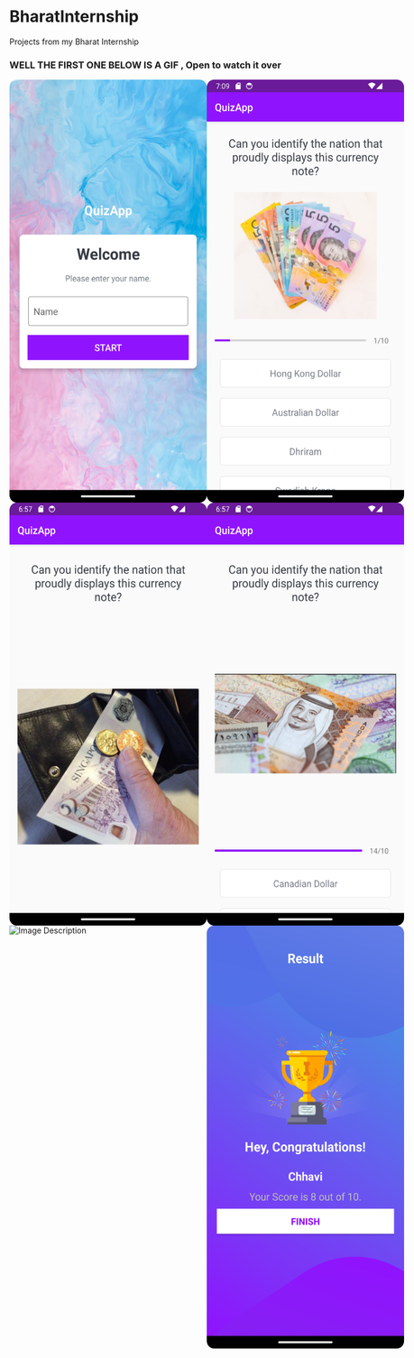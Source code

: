 # BharatInternship
Projects from my Bharat Internship

### <strong>WELL THE FIRST ONE BELOW IS A GIF , Open to watch it over</strong>
<div style="display: flex;">
<img src="https://github.com/Kgotta-contribute/BharatInternship/blob/main/GitHub_Rec.png" alt="Image Description" width="350px" height="750px">
<img src="https://github.com/Kgotta-contribute/BharatInternship/blob/main/Github_final_picture.png" alt="Image Description" width="350px" height="750px">
</div>

<div style="display: flex;">
<img src="https://github.com/Kgotta-contribute/BharatInternship/blob/main/Github_pic6.png" alt="Image Description" width="350px" height="750px">
<img src="https://github.com/Kgotta-contribute/BharatInternship/blob/main/Github_pic5.png" alt="Image Description" width="350px" height="750px">
</div>

<div style="display: flex;">
<img src="https://github.com/Kgotta-contribute/BharatInternship/blob/main/Calculator/FINAL_gif.png" alt="Image Description" width="350px" height="750px">
  <img src="https://github.com/Kgotta-contribute/BharatInternship/blob/main/Github_pic.png" alt="Image Description" width="350px" height="750px">
</div>
